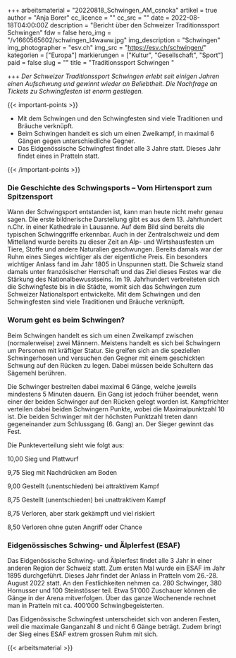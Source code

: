 +++
arbeitsmaterial = "20220818_Schwingen_AM_csnoka"
artikel = true
author = "Anja Borer"
cc_licence = ""
cc_src = ""
date = 2022-08-18T04:00:00Z
description = "Bericht über den Schweizer Traditionssport Schwingen"
fdw = false
hero_img = "/v1660565602/schwingen_l4waww.jpg"
img_description = "Schwingen"
img_photographer = "esv.ch"
img_src = "https://esv.ch/schwingen/"
kategorien = ["Europa"]
markierungen = ["Kultur", "Gesellschaft", "Sport"]
paid = false
slug = ""
title = "Traditionssport Schwingen "

+++
_Der Schweizer Traditionssport Schwingen erlebt seit einigen Jahren einen Aufschwung und gewinnt wieder an Beliebtheit. Die Nachfrage an Tickets zu Schwingfesten ist enorm gestiegen._

{{< important-points >}} 



<ul>

<li>Mit dem Schwingen und den Schwingfesten sind viele Traditionen und Bräuche verknüpft.</li>

<li>Beim Schwingen handelt es sich um einen Zweikampf, in maximal 6 Gängen gegen unterschiedliche Gegner.</li>

<li>Das Eidgenössische Schwingfest findet alle 3 Jahre statt. Dieses Jahr findet eines in Pratteln statt.</li>

</ul> {{< /important-points >}}

### Die Geschichte des Schwingsports – Vom Hirtensport zum Spitzensport

Wann der Schwingsport entstanden ist, kann man heute nicht mehr genau sagen. Die erste bildnerische Darstellung gibt es aus dem 13. Jahrhundert n.Chr. in einer Kathedrale in Lausanne. Auf dem Bild sind bereits die typischen Schwinggriffe erkennbar. Auch in der Zentralschweiz und dem Mittelland wurde bereits zu dieser Zeit an Alp- und Wirtshausfesten um Tiere, Stoffe und andere Naturalien geschwungen. Bereits damals war der Ruhm eines Sieges wichtiger als der eigentliche Preis. Ein besonders wichtiger Anlass fand im Jahr 1805 in Unspunnen statt. Die Schweiz stand damals unter französischer Herrschaft und das Ziel dieses Festes war die Stärkung des Nationalbewusstseins. Im 19. Jahrhundert verbreiteten sich die Schwingfeste bis in die Städte, womit sich das Schwingen zum Schweizer Nationalsport entwickelte. Mit dem Schwingen und den Schwingfesten sind viele Traditionen und Bräuche verknüpft.

### Worum geht es beim Schwingen?

Beim Schwingen handelt es sich um einen Zweikampf zwischen (normalerweise) zwei Männern. Meistens handelt es sich bei Schwingern um Personen mit kräftiger Statur. Sie greifen sich an die speziellen Schwingerhosen und versuchen den Gegner mit einem geschickten Schwung auf den Rücken zu legen. Dabei müssen beide Schultern das Sägemehl berühren.

Die Schwinger bestreiten dabei maximal 6 Gänge, welche jeweils mindestens 5 Minuten dauern. Ein Gang ist jedoch früher beendet, wenn einer der beiden Schwinger auf den Rücken gelegt worden ist. Kampfrichter verteilen dabei beiden Schwingern Punkte, wobei die Maximalpunktzahl 10 ist. Die beiden Schwinger mit der höchsten Punktzahl treten dann gegeneinander zum Schlussgang (6. Gang) an. Der Sieger gewinnt das Fest.

Die Punkteverteilung sieht wie folgt aus:

10,00 Sieg und Plattwurf

9,75 Sieg mit Nachdrücken am Boden

9,00 Gestellt (unentschieden) bei attraktivem Kampf

8,75 Gestellt (unentschieden) bei unattraktivem Kampf

8,75 Verloren, aber stark gekämpft und viel riskiert

8,50 Verloren ohne guten Angriff oder Chance

### Eidgenössisches Schwing- und Älplerfest (ESAF)

Das Eidgenössische Schwing- und Älplerfest findet alle 3 Jahr in einer anderen Region der Schweiz statt. Zum ersten Mal wurde ein ESAF im Jahr 1895 durchgeführt. Dieses Jahr findet der Anlass in Pratteln vom 26.-28. August 2022 statt. An den Festlichkeiten nehmen ca. 280 Schwinger, 380 Hornusser und 100 Steinstösser teil. Etwa 51‘000 Zuschauer können die Gänge in der Arena mitverfolgen. Über das ganze Wochenende rechnet man in Pratteln mit ca. 400‘000 Schwingbegeisterten.

Das Eidgenössische Schwingfest unterscheidet sich von anderen Festen, weil die maximale Ganganzahl 8 und nicht 6 Gänge beträgt. Zudem bringt der Sieg eines ESAF extrem grossen Ruhm mit sich.



 {{< arbeitsmaterial >}} 